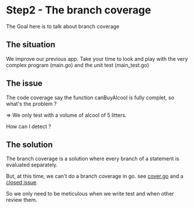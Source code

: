 # Step2 - The branch coverage

The Goal here is to talk about branch coverage

## The situation

We improve our previous app.
Take your time to look and play with the very complex program (main.go) and the unit test (main_test.go)

## The issue

The code coverage say the function canBuyAlcool is fully complet, so what's the problem ?

=> We only test with a volume of alcool of 5 litters.

How can I detect ?

## The solution

The branch coverage is a solution where every branch of a statement is evaluated separately.

But, at this time, we can't do a branch coverage in go. see [cover.go](https://golang.org/src/cmd/cover/cover.go#L142) and a [closed issue](https://github.com/golang/go/issues/28888).

So we only need to be meticulous when we write test and when other review them.
